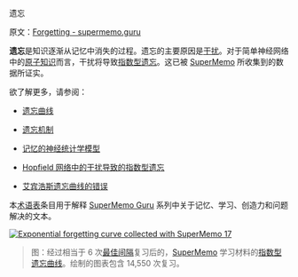 遗忘

原文：[Forgetting - supermemo.guru](https://supermemo.guru/wiki/Forgetting)

**遗忘**是知识逐渐从记忆中消失的过程。遗忘的主要原因是[干扰](https://supermemo.guru/wiki/Interference)。对于简单神经网络中的[原子知识](https://supermemo.guru/wiki/Complexity)而言，干扰将导致[指数型遗忘](https://supermemo.guru/wiki/Forgetting_curve)。这已被 [SuperMemo](https://supermemo.guru/wiki/SuperMemo) 所收集到的数据所证实。

欲了解更多，请参阅：

- [遗忘曲线](https://supermemo.guru/wiki/Forgetting_curve)

- [遗忘机制](https://supermemo.guru/wiki/Mechanism_of_forgetting)

- [记忆的神经统计学模型](https://supermemo.guru/wiki/Neurostatistical_model_of_memory)

- [Hopfield 网络中的干扰导致的指数型遗忘](https://supermemo.guru/wiki/Exponential_forgetting_via_interference_in_a_Hopfield_network)

- [艾宾浩斯遗忘曲线的错误](https://supermemo.guru/wiki/Error_of_Ebbinghaus_forgetting_curve)

本[术语表](https://supermemo.guru/wiki/Glossary)条目用于解释 [SuperMemo Guru](https://supermemo.guru/wiki/SuperMemo_Guru) 系列中关于记忆、学习、创造力和问题解决的文本。

[![Exponential forgetting curve collected with SuperMemo 17](https://supermemo.guru/images/thumb/6/69/Exponential_forgetting_curve.jpg/500px-Exponential_forgetting_curve.jpg)](https://supermemo.guru/wiki/File:Exponential_forgetting_curve.jpg)

> 图：经过相当于 6 次[最佳间隔](https://supermemo.guru/wiki/Optimum_interval)复习后的，[SuperMemo](https://supermemo.guru/wiki/SuperMemo) 学习材料的[指数型遗忘曲线](https://supermemo.guru/wiki/Forgetting_curve)。绘制的图表包含 14,550 次复习。